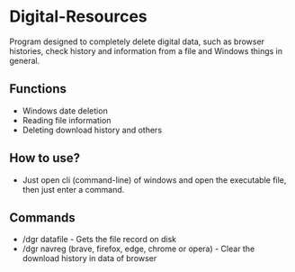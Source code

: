 # Digital-Resources
Program designed to completely delete digital data, such as browser histories, check history and information from a file and Windows things in general.

## Functions
- Windows date deletion
- Reading file information
- Deleting download history and others

## How to use?
- Just open cli (command-line) of windows and open the executable file, then just enter a command.

## Commands
- /dgr datafile <path to file> - Gets the file record on disk
- /dgr navreg <browser to delete downloads> (brave, firefox, edge, chrome or opera) - Clear the download history in data of browser
